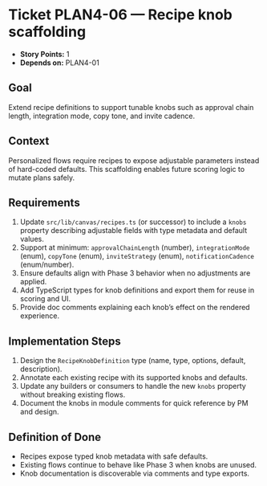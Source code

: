 # Ticket PLAN4-06 — Recipe knob scaffolding

- **Story Points:** 1
- **Depends on:** PLAN4-01

## Goal
Extend recipe definitions to support tunable knobs such as approval chain length, integration mode, copy tone, and invite cadence.

## Context
Personalized flows require recipes to expose adjustable parameters instead of hard-coded defaults. This scaffolding enables future scoring logic to mutate plans safely.

## Requirements
1. Update `src/lib/canvas/recipes.ts` (or successor) to include a `knobs` property describing adjustable fields with type metadata and default values.
2. Support at minimum: `approvalChainLength` (number), `integrationMode` (enum), `copyTone` (enum), `inviteStrategy` (enum), `notificationCadence` (enum/number).
3. Ensure defaults align with Phase 3 behavior when no adjustments are applied.
4. Add TypeScript types for knob definitions and export them for reuse in scoring and UI.
5. Provide doc comments explaining each knob’s effect on the rendered experience.

## Implementation Steps
1. Design the `RecipeKnobDefinition` type (name, type, options, default, description).
2. Annotate each existing recipe with its supported knobs and defaults.
3. Update any builders or consumers to handle the new `knobs` property without breaking existing flows.
4. Document the knobs in module comments for quick reference by PM and design.

## Definition of Done
- Recipes expose typed knob metadata with safe defaults.
- Existing flows continue to behave like Phase 3 when knobs are unused.
- Knob documentation is discoverable via comments and type exports.
